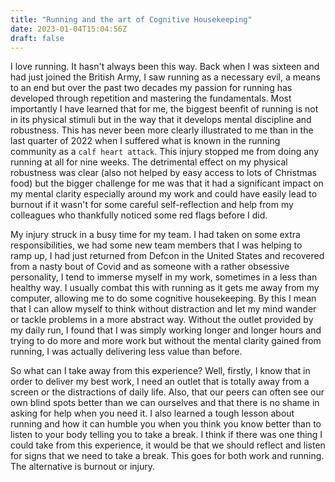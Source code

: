 ```yaml
---
title: "Running and the art of Cognitive Housekeeping"
date: 2023-01-04T15:04:56Z
draft: false
---
```


I love running. It hasn't always been this way. Back when I was sixteen and had just joined the British Army, I saw running as a necessary evil, a means to an end but 
over the past two decades my passion for running has developed through repetition and mastering the fundamentals. Most importantly I have learned that for me, the biggest beenfit
of running is not in its physical stimuli but in the way that it develops mental discipline and robustness. This has never been more clearly illustrated to me than in the
last quarter of 2022 when I suffered what is known in the running community as a `calf heart attack`. This injury stopped me from doing any running at all for nine weeks.
The detrimental effect on my physical robustness was clear (also not helped by easy access to lots of Christmas food) but the bigger challenge for me was that it 
had a significant impact on my mental clarity especially around my work and could have easily lead to burnout if it wasn't for some careful self-reflection and help
from my colleagues who thankfully noticed some red flags before I did.

My injury struck in a busy time for my team. I had taken on some extra responsibilities, we had some new team members that I was helping to ramp up, I had just returned 
from Defcon in the United States and recovered from a nasty bout of Covid and as someone with a rather obsessive personality, I tend to immerse myself in my work, sometimes
in a less than healthy way. I usually combat this with running as it gets me away from my computer, allowing me to do some cognitive housekeeping. By this I mean that
I can allow myself to think without distraction and let my mind wander or tackle problems in a more abstract way. Without the outlet provided by my daily run, I found that 
I was simply working longer and longer hours and trying to do more and more work but without the mental clarity gained from running, I was actually delivering less value 
than before.

So what can I take away from this experience? Well, firstly, I know that in order to deliver my best work, I need an outlet that is totally away from a screen or the distractions 
of daily life. Also, that our peers can often see our own blind spots better than we can ourselves and that there is no shame in asking for help when you need it. I also 
learned a tough lesson about running and how it can humble you when you think you know better than to listen to your body telling you to take a break. I think if there 
was one thing I could take from this experience, it would be that we should reflect and listen for signs that we need to take a break. This goes for both work and running.
The alternative is burnout or injury.
